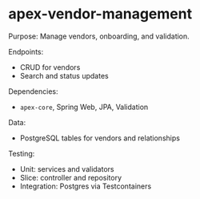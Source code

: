 # apex-vendor-management

Purpose: Manage vendors, onboarding, and validation.

Endpoints:
- CRUD for vendors
- Search and status updates

Dependencies:
- `apex-core`, Spring Web, JPA, Validation

Data:
- PostgreSQL tables for vendors and relationships

Testing:
- Unit: services and validators
- Slice: controller and repository
- Integration: Postgres via Testcontainers
